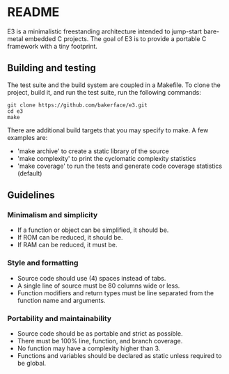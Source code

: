 # README
E3 is a minimalistic freestanding architecture intended to jump-start bare-metal embedded C projects.
The goal of E3 is to provide a portable C framework with a tiny footprint.

## Building and testing
The test suite and the build system are coupled in a Makefile.
To clone the project, build it, and run the test suite, run the following commands:

~~~
git clone https://github.com/bakerface/e3.git
cd e3
make
~~~

There are additional build targets that you may specify to make.
A few examples are:

- 'make archive' to create a static library of the source
- 'make complexity' to print the cyclomatic complexity statistics
- 'make coverage' to run the tests and generate code coverage statistics (default)

## Guidelines

### Minimalism and simplicity
- If a function or object can be simplified, it should be.
- If ROM can be reduced, it should be.
- If RAM can be reduced, it must be.

### Style and formatting
- Source code should use (4) spaces instead of tabs.
- A single line of source must be 80 columns wide or less.
- Function modifiers and return types must be line separated from the function name and arguments.

### Portability and maintainability
- Source code should be as portable and strict as possible.
- There must be 100% line, function, and branch coverage.
- No function may have a complexity higher than 3.
- Functions and variables should be declared as static unless required to be global.


